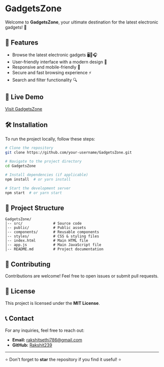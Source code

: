 # GadgetsZone

Welcome to **GadgetsZone**, your ultimate destination for the latest electronic gadgets! 🚀

## 🌟 Features
- Browse the latest electronic gadgets 🖥️📱🎧
- User-friendly interface with a modern design 🎨
- Responsive and mobile-friendly 📱
- Secure and fast browsing experience ⚡
- Search and filter functionality 🔍

## 🚀 Live Demo
[Visit GadgetsZone](https://your-live-demo-link.com)

## 🛠️ Installation
To run the project locally, follow these steps:

```bash
# Clone the repository
git clone https://github.com/your-username/GadgetsZone.git

# Navigate to the project directory
cd GadgetsZone

# Install dependencies (if applicable)
npm install  # or yarn install

# Start the development server
npm start  # or yarn start
```

## 📂 Project Structure
```
GadgetsZone/
│-- src/              # Source code
│-- public/           # Public assets
│-- components/       # Reusable components
│-- styles/           # CSS & styling files
│-- index.html        # Main HTML file
│-- app.js            # Main JavaScript file
│-- README.md         # Project documentation
```

## 🤝 Contributing
Contributions are welcome! Feel free to open issues or submit pull requests.

## 📜 License
This project is licensed under the **MIT License**.

## 📞 Contact
For any inquiries, feel free to reach out:
- **Email:** rakshitsethi786@gmail.com
- **GitHub:** [Rakshit239](https://github.com/Rakshit239)

---

⭐ Don't forget to **star** the repository if you find it useful! ⭐
